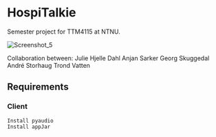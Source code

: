 # HospiTalkie
Semester project for TTM4115 at NTNU. 

![Screenshot_5](https://user-images.githubusercontent.com/55386744/115213128-84cd0500-a101-11eb-93ea-ef582e33a57f.png)


Collaboration between:
Julie Hjelle Dahl
Anjan Sarker
Georg Skuggedal
André Storhaug
Trond Vatten



## Requirements
### Client
```
Install pyaudio
Install appJar
```
